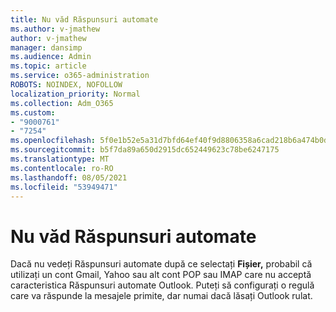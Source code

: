 ```yaml
---
title: Nu văd Răspunsuri automate
ms.author: v-jmathew
author: v-jmathew
manager: dansimp
ms.audience: Admin
ms.topic: article
ms.service: o365-administration
ROBOTS: NOINDEX, NOFOLLOW
localization_priority: Normal
ms.collection: Adm_O365
ms.custom:
- "9000761"
- "7254"
ms.openlocfilehash: 5f0e1b52e5a31d7bfd64ef40f9d8806358a6cad218b6a474b0d0e38aa051ac72
ms.sourcegitcommit: b5f7da89a650d2915dc652449623c78be6247175
ms.translationtype: MT
ms.contentlocale: ro-RO
ms.lasthandoff: 08/05/2021
ms.locfileid: "53949471"
---
```

# <a name="i-dont-see-automatic-replies"></a>Nu văd Răspunsuri automate

Dacă nu vedeți Răspunsuri automate după ce selectați **Fișier,** probabil că utilizați un cont Gmail, Yahoo sau alt cont POP sau IMAP care nu acceptă caracteristica Răspunsuri automate Outlook. Puteți să configurați o regulă care va răspunde la mesajele primite, dar numai dacă lăsați Outlook rulat.
